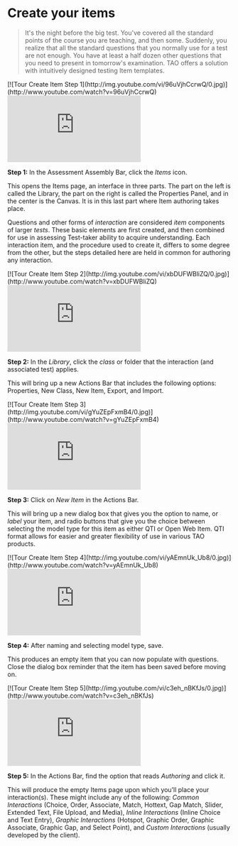 # Create your items

>It's the night before the big test. You've covered all the standard points of the course you are teaching, and then some. Suddenly, you realize that all the standard questions that you normally use for a test are not enough. You have at least a half dozen other questions that you need to present in tomorrow's examination. TAO offers a solution with intuitively designed testing Item templates.

<div class="hidden-video">
[![Tour Create Item Step 1](http://img.youtube.com/vi/96uVjhCcrwQ/0.jpg)](http://www.youtube.com/watch?v=96uVjhCcrwQ)
</div>

<div class='embed-container'><iframe src="https://www.youtube.com/embed/96uVjhCcrwQ?rel=0" frameborder="0" allowfullscreen="true"></iframe></div>

**Step 1:** In the Assessment Assembly Bar, click the *Items* icon.

This opens the Items page, an interface in three parts. The part on the left is called the Library, the part on the right is called the Properties Panel, and in the center is the Canvas. It is in this last part where Item authoring takes place.

Questions and other forms of *interaction* are considered *item* components of larger *tests*. These basic elements are first created, and then combined for use in assessing Test-taker ability to acquire understanding. Each interaction item, and the procedure used to create it, differs to some degree from the other, but the steps detailed here are held in common for authoring any interaction.

<div class="hidden-video">
[![Tour Create Item Step 2](http://img.youtube.com/vi/xbDUFWBliZQ/0.jpg)](http://www.youtube.com/watch?v=xbDUFWBliZQ)
</div>

<div class='embed-container'><iframe src="https://www.youtube.com/embed/xbDUFWBliZQ?rel=0" frameborder="0" allowfullscreen="true"></iframe></div>

**Step 2:** In the *Library*, click the *class* or folder that the interaction (and associated test) applies. 

This will bring up a new Actions Bar that includes the following options: Properties, New Class, New Item, Export, and Import.

<div class="hidden-video">
[![Tour Create Item Step 3](http://img.youtube.com/vi/gYuZEpFxmB4/0.jpg)](http://www.youtube.com/watch?v=gYuZEpFxmB4)
</div>

<div class='embed-container'><iframe src="https://www.youtube.com/embed/gYuZEpFxmB4?rel=0" frameborder="0" allowfullscreen="true"></iframe></div>

**Step 3:** Click on *New Item* in the Actions Bar.

This will bring up a new dialog box that gives you the option to name, or *label* your item, and radio buttons that give you the choice between selecting the model type for this item as either QTI or Open Web Item. QTI format allows for easier and greater flexibility of use in various TAO products.

<div class="hidden-video">
[![Tour Create Item Step 4](http://img.youtube.com/vi/yAEmnUk_Ub8/0.jpg)](http://www.youtube.com/watch?v=yAEmnUk_Ub8)
</div>

<div class='embed-container'><iframe src="https://www.youtube.com/embed/yAEmnUk_Ub8?rel=0" frameborder="0" allowfullscreen="true"></iframe></div>

**Step 4:** After naming and selecting model type, save.

This produces an empty item that you can now populate with questions. Close the dialog box reminder that the item has been saved before moving on.

<div class="hidden-video">
[![Tour Create Item Step 5](http://img.youtube.com/vi/c3eh_nBKfJs/0.jpg)](http://www.youtube.com/watch?v=c3eh_nBKfJs)
</div>

<div class='embed-container'><iframe src="https://www.youtube.com/embed/c3eh_nBKfJs?rel=0" frameborder="0" allowfullscreen="true"></iframe></div>

**Step 5:** In the Actions Bar, find the option that reads *Authoring* and click it.

This will produce the empty Items page upon which you’ll place your interaction(s). These might include any of the following: *Common Interactions* (Choice, Order, Associate, Match, Hottext, Gap Match, Slider, Extended Text, File Upload, and Media), *Inline Interactions* (Inline Choice and Text Entry), *Graphic Interactions* (Hotspot, Graphic Order, Graphic Associate, Graphic Gap, and Select Point), and *Custom Interactions* (usually developed by the client).
